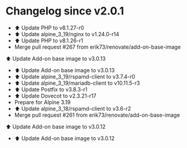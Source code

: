# Changelog since v2.0.1
- ⬆️ Update PHP to v8.1.27-r0 
- ⬆️ Update alpine_3_19/nginx to v1.24.0-r14 
- ⬆️ Update PHP to v8.1.26-r1 
- Merge pull request #267 from erik73/renovate/add-on-base-image

⬆️ Update Add-on base image to v3.0.13 
- ⬆️ Update Add-on base image to v3.0.13 
- ⬆️ Update alpine_3_19/rspamd-client to v3.7.4-r0 
- ⬆️ Update alpine_3_19/mariadb-client to v10.11.5-r3 
- ⬆️ Update Postfix to v3.8.3-r1 
- ⬆️ Update Dovecot to v2.3.21-r17 
- Prepare for Alpine 3.19 
- ⬆️ Update alpine_3_18/rspamd-client to v3.6-r2 
- Merge pull request #261 from erik73/renovate/add-on-base-image

⬆️ Update Add-on base image to v3.0.12 
- ⬆️ Update Add-on base image to v3.0.12 

